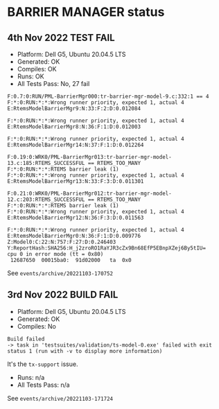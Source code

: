 # BARRIER MANAGER status

## 4th Nov 2022 TEST FAIL

* Platform: Dell G5, Ubuntu 20.04.5 LTS
* Generated: OK
* Compiles: OK
* Runs: OK
* All Tests Pass: No, 27 fail
```
F:0.7:0:RUN/PML-BarrierMgr000:tr-barrier-mgr-model-9.c:332:1 == 4
F:*:0:RUN:*:*:Wrong runner priority, expected 1, actual 4
E:RtemsModelBarrierMgr9:N:33:F:2:D:0.012084

F:*:0:RUN:*:*:Wrong runner priority, expected 1, actual 4
E:RtemsModelBarrierMgr8:N:36:F:1:D:0.012003

F:*:0:RUN:*:*:Wrong runner priority, expected 1, actual 4
E:RtemsModelBarrierMgr14:N:37:F:1:D:0.012264

F:0.19:0:WRK0/PML-BarrierMgr013:tr-barrier-mgr-model-13.c:185:RTEMS_SUCCESSFUL == RTEMS_TOO_MANY
F:*:0:RUN:*:*:RTEMS barrier leak (1)
F:*:0:RUN:*:*:Wrong runner priority, expected 1, actual 4
E:RtemsModelBarrierMgr13:N:33:F:3:D:0.011301

F:0.21:0:WRK0/PML-BarrierMgr012:tr-barrier-mgr-model-12.c:203:RTEMS_SUCCESSFUL == RTEMS_TOO_MANY
F:*:0:RUN:*:*:RTEMS barrier leak (1)
F:*:0:RUN:*:*:Wrong runner priority, expected 1, actual 4
E:RtemsModelBarrierMgr12:N:36:F:3:D:0.011563

F:*:0:RUN:*:*:Wrong runner priority, expected 1, actual 4
E:RtemsModelBarrierMgr0:N:36:F:1:D:0.009776
Z:Model0:C:22:N:757:F:27:D:0.246403
Y:ReportHash:SHA256:H_j2zroRO1RaYJR3cZx9Bn68EfP5EBnpXZej6By5tIU=
cpu 0 in error mode (tt = 0x80)
 12687650  00015ba0:  91d02000   ta  0x0
```
See `events/archive/20221103-170752`

## 3rd Nov 2022 BUILD FAIL

* Platform: Dell G5, Ubuntu 20.04.5 LTS
* Generated: OK
* Compiles: No
 ```
 Build failed
 -> task in 'testsuites/validation/ts-model-0.exe' failed with exit status 1 (run with -v to display more information)
```
It's the `tx-support` issue.
* Runs: n/a
* All Tests Pass: n/a

See `events/archive/20221103-171724`
